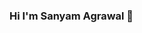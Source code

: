 ### Hi I'm Sanyam Agrawal 👋

<!--
**SanyamAgrawal07/SanyamAgrawal07** is a ✨ _special_ ✨ repository because its `README.md` (this file) appears on your GitHub profile.

Here are some ideas to get you started:

- 🔭 I’m currently working on ...
- 🌱 I’m currently learning ...
- 👯 I’m looking to collaborate on ...
- 🤔 I’m looking for help with ...
- 💬 Ask me about ...
- 📫 How to reach me: ...
- 😄 Pronouns: ...
- ⚡ Fun fact: ...
-->
<!-- •	I am currently a 2nd year student at IIIT Allahabad\
•	Learning Web Development and Competitive Programming -->
<!-- 
Skills\
• HTML\
• CSS\
• Javascript\
• C++\
• C

Website - https://sanyamagrawal07.github.io/HINT-Resume-Project/ -->
